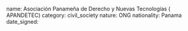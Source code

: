 name: Asociación Panameña de Derecho y Nuevas Tecnologías ( APANDETEC) 
category: civil_society
nature:  ONG
nationality: Panama
date_signed:
    